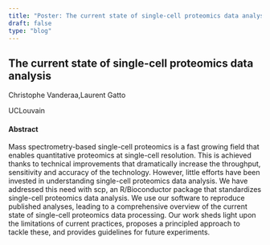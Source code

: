 ```yaml
---
title: "Poster: The current state of single-cell proteomics data analysis"
draft: false
type: "blog"
---
```


## The current state of single-cell proteomics data analysis

Christophe Vanderaa,Laurent Gatto

UCLouvain

#### Abstract

Mass spectrometry-based single-cell proteomics is a fast growing field that enables quantitative proteomics at single-cell resolution. This is achieved thanks to technical improvements that dramatically increase the throughput, sensitivity and accuracy of the technology. However, little efforts have been invested in understanding single-cell proteomics data analysis. We have addressed this need with scp, an R/Bioconductor package that standardizes single-cell proteomics data analysis. We use our software to reproduce published analyses, leading to a comprehensive overview of the current state of single-cell proteomics data processing. Our work sheds light upon the limitations of current practices, proposes a principled approach to tackle these, and provides guidelines for future experiments.
